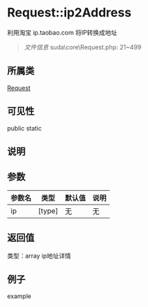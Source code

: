 # Request::ip2Address
利用淘宝 ip.taobao.com 将IP转换成地址
> *文件信息* suda\core\Request.php: 21~499
## 所属类 

[Request](../Request.md)

## 可见性

  public  static
## 说明



## 参数

| 参数名 | 类型 | 默认值 | 说明 |
|--------|-----|-------|-------|
| ip |  [type] | 无 | 无 |

## 返回值
类型：array
 ip地址详情

## 例子

example